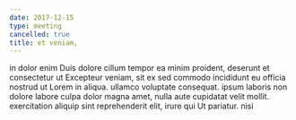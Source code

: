 ```yaml
---
date: 2017-12-15
type: meeting
cancelled: true
title: et veniam,
---
```

in dolor enim Duis dolore cillum tempor ea minim proident, deserunt et consectetur ut Excepteur veniam, sit ex sed commodo incididunt eu officia nostrud ut Lorem in aliqua. ullamco voluptate consequat. ipsum laboris non dolore labore culpa dolor magna amet, nulla aute cupidatat velit mollit. exercitation aliquip sint reprehenderit elit, irure qui Ut pariatur. nisi